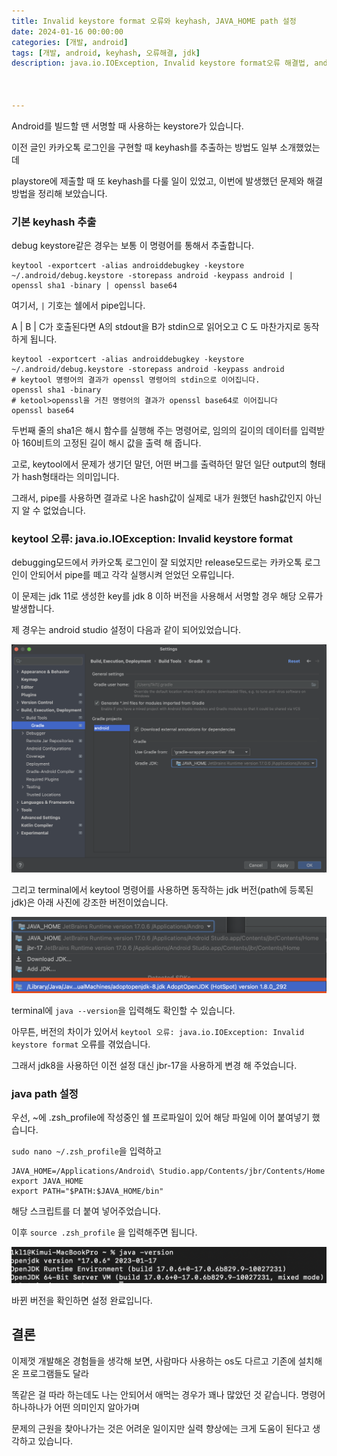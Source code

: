 ```yaml
---
title: Invalid keystore format 오류와 keyhash, JAVA_HOME path 설정
date: 2024-01-16 00:00:00
categories: [개발, android]
tags: [개발, android, keyhash, 오류해결, jdk]
description: java.io.IOException, Invalid keystore format오류 해결법, android keyhash 추출, JAVA_HOME PATH설정



---
```


Android를 빌드할 땐 서명할 때 사용하는 keystore가 있습니다.

이전 글인 카카오톡 로그인을 구현할 때 keyhash를 추출하는 방법도 일부 소개했었는데

playstore에 제출할 때 또 keyhash를 다룰 일이 있었고, 이번에 발생했던 문제와 해결방법을 정리해 보았습니다.



### 기본 keyhash 추출

debug keystore같은 경우는 보통 이 명령어를 통해서 추출합니다. 

```shell
keytool -exportcert -alias androiddebugkey -keystore ~/.android/debug.keystore -storepass android -keypass android | openssl sha1 -binary | openssl base64
```





여기서,  `|`  기호는 쉘에서 pipe입니다.

A \| B \| C가 호출된다면 A의 stdout을 B가 stdin으로 읽어오고 C 도 마찬가지로 동작하게 됩니다.



```shell
keytool -exportcert -alias androiddebugkey -keystore ~/.android/debug.keystore -storepass android -keypass android
# keytool 명령어의 결과가 openssl 명령어의 stdin으로 이어집니다.
openssl sha1 -binary
# ketool>openssl을 거친 명령어의 결과가 openssl base64로 이어집니다
openssl base64
```





두번째 줄의 sha1은 해시 함수를 실행해 주는 명령어로, 임의의 길이의 데이터를 입력받아 160비트의 고정된 길이 해시 값을 출력 해 줍니다.

고로, keytool에서 문제가 생기던 말던, 어떤 버그를 출력하던 말던 일단 output의 형태가 hash형태라는 의미입니다.

그래서, pipe를 사용하면 결과로 나온 hash값이 실제로 내가 원했던 hash값인지 아닌지 알 수 없었습니다.







### keytool 오류: java.io.IOException: Invalid keystore format

debugging모드에서 카카오톡 로그인이 잘 되었지만 release모드로는 카카오톡 로그인이 안되어서 pipe를 떼고 각각 실행시켜 얻었던 오류입니다.

이 문제는 jdk 11로 생성한 key를 jdk 8 이하 버전을 사용해서 서명할 경우 해당 오류가 발생합니다.



제 경우는 android studio 설정이 다음과 같이 되어있었습니다.

<img src="../assets/img/2024-01-17-invalid_keystrore_format/image-20240117114138937.png" alt="image-20240117114138937" style="zoom:50%;" />





그리고 terminal에서 keytool 명령어를 사용하면 동작하는 jdk 버전(path에 등록된 jdk)은 아래 사진에 강조한 버전이었습니다.

<img src="../assets/img/2024-01-17-invalid_keystrore_format/screenshot.png" alt="screenshot.png" style="zoom:50%;" />

terminal에 `java --version`을 입력해도 확인할 수 있습니다.

아무튼, 버전의 차이가 있어서 `keytool 오류: java.io.IOException: Invalid keystore format` 오류를 겪었습니다.

그래서 jdk8을 사용하던 이전 설정 대신 jbr-17을 사용하게 변경 해 주었습니다.







### java path 설정

우선, ~에 .zsh_profile에 작성중인 쉘 프로파일이 있어 해당 파일에 이어 붙여넣기 했습니다.

`sudo nano ~/.zsh_profile`을 입력하고

```shell
JAVA_HOME=/Applications/Android\ Studio.app/Contents/jbr/Contents/Home
export JAVA_HOME
export PATH="$PATH:$JAVA_HOME/bin"
```

해당 스크립트를 더 붙여 넣어주었습니다.

이후 `source .zsh_profile` 을 입력해주면 됩니다.

<img src="../assets/img/2024-01-17-invalid_keystrore_format/image-20240117121207851.png" alt="image-20240117121207851" style="zoom:50%;" />

바뀐 버전을 확인하면 설정 완료입니다.





## 결론

이제껏 개발해온 경험들을 생각해 보면, 사람마다 사용하는 os도 다르고 기존에 설치해 온 프로그램들도 달라

똑같은 걸 따라 하는데도 나는 안되어서 애먹는 경우가 꽤나 많았던 것 같습니다. 명령어 하나하나가 어떤 의미인지 알아가며

문제의 근원을 찾아나가는 것은 어려운 일이지만 실력 향상에는 크게 도움이 된다고 생각하고 있습니다.

